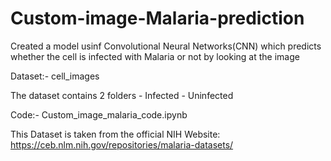 # Custom-image-Malaria-prediction
Created a model usinf Convolutional Neural Networks(CNN) which predicts whether the cell is infected with Malaria or not by looking at the image

Dataset:- cell_images

The dataset contains 2 folders - Infected - Uninfected

Code:- Custom_image_malaria_code.ipynb

This Dataset is taken from the official NIH Website: https://ceb.nlm.nih.gov/repositories/malaria-datasets/
